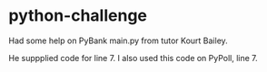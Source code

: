 # python-challenge

Had some help on PyBank main.py from tutor Kourt Bailey.

He suppplied code for line 7. I also used this code on PyPoll, line 7.
